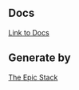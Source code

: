 ## Docs

[Link to Docs](https://github.com/epicweb-dev/epic-stack/blob/main/docs)

## Generate by

[The Epic Stack](https://www.epicweb.dev/epic-stack)
